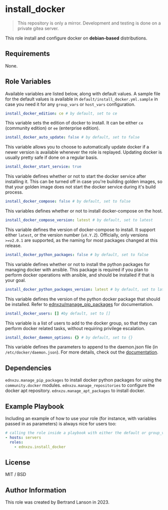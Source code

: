 install_docker
=========
> This repository is only a mirror. Development and testing is done on a private gitea server.

This role install and configure docker on **debian-based** distributions.

Requirements
------------

None.

Role Variables
--------------
Available variables are listed below, along with default values. A sample file for the default values is available in `default/install_docker.yml.sample` in case you need it for any `group_vars` or `host_vars` configuration.

```yaml
install_docker_edition: ce # by default, set to ce
```
This variable sets the edition of docker to install. It can be either `ce` (community edition) or `ee` (enterprise edition).

```yaml
install_docker_auto_update: false # by default, set to false
```
This variable allows you to choose to automatically update docker if a newer version is available whenever the role is replayed. Updating docker is usually pretty safe if done on a regular basis.

```yaml
install_docker_start_service: true
```
This variable defines whether or not to start the docker service after installing it. This can be turned off in case you're building golden images, so that your golden image does not start the docker service during it's build process.

```yaml
install_docker_compose: false # by default, set to false
```
This variables defines whether or not to install docker-compose on the host.

```yaml
install_docker_compose_version: latest # by default, set to latest
```
This variable defines the version of docker-compose to install. It support either `latest`, or the version number (`vX.Y.Z`). Officially, only versions `>=v2.0.1` are supported, as the naming for most packages changed at this release.

```yaml
install_docker_python_packages: false # by default, set to false
```
This variable defines whether or not to install the python packages for managing docker with ansible. This package is required if you plan to perform docker operations with ansible, and should be installed if that is your goal.

```yaml
install_docker_python_packages_version: latest # by default, set to latest
```
This variable defines the version of the python docker package that should be installed. Refer to [ednxzu/manage_pip_packages](https://github.com/ednxzu/manage_pip_packages) for documentation.

```yaml
install_docker_users: [] #by default, set to []
```
This variable is a list of users to add to the docker group, so that they can perform docker related tasks, without requiring privilege escalation.

```yaml
install_docker_daemon_options: {} # by default, set to {}
```
This variable defines the parameters to append to the daemon.json file (in `/etc/docker/daemon.json`). For more details, check out the [documentation](https://docs.docker.com/config/daemon/).

Dependencies
------------

`ednxzu.manage_pip_packages` to install docker python packages for using the `community.docker` modules.
`ednxzu.manage_repositories` to configure the docker apt repository.
`ednxzu.manage_apt_packages` to install docker.

Example Playbook
----------------

Including an example of how to use your role (for instance, with variables passed in as parameters) is always nice for users too:
```yaml
# calling the role inside a playbook with either the default or group_vars/host_vars
- hosts: servers
  roles:
    - ednxzu.install_docker
```

License
-------

MIT / BSD

Author Information
------------------

This role was created by Bertrand Lanson in 2023.
